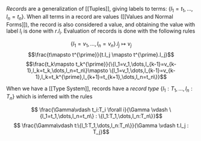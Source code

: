 *Records* are a generalization of [[Tuples]], giving labels to terms: $\{l_1 = t_1,\dots,l_n=t_n\}$. When all terms in a record are values ([[Values and Normal Forms]]), the record is also considered a value, and obtaining the value with label $l_i$ is done with $r.l_i$. 
Evaluation of records is done with the following rules 

$$ \{l_1=v_1,\dots,l_n=v_n\}.l_j \mapsto v_j$$
$$\frac{t\mapsto t^{\prime}}{t.l_j \mapsto t^{\prime}.l_j}$$
$$\frac{t_k\mapsto t_k^{\prime}}{\{l_1=v_1,\dots,l_{k-1}=v_{k-1},l_k=t_k,\dots,l_n=t_n\}\mapsto \{l_1=v_1,\dots,l_{k-1}=v_{k-1},l_k=t_k^{\prime},l_{k+1}=t_{k+1},\dots,l_n=t_n\}}$$

When we have a [[Type System]], records have a *record type* $\{l_1:T_1,\dots,l_n:T_n\}$ which is inferred with the rules 

$$ \frac{\Gamma\vdash t_i:T_i \forall i}{\Gamma \vdash \{l_1=t_1,\dots,l_n=t_n\} : \{l_1:T_1,\dots,l_n:T_n\}}$$
$$ \frac{\Gamma\vdash t:\{l_1:T_1,\dots,l_n:T_n\}}{\Gamma \vdash t.l_j : T_j}$$
